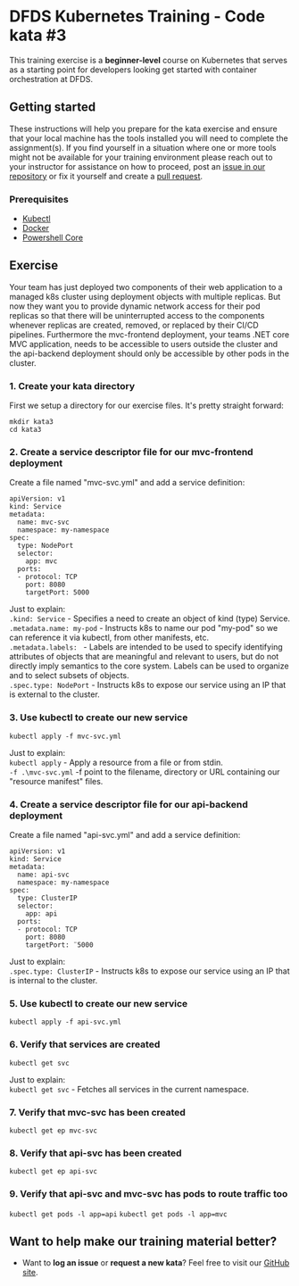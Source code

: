 DFDS Kubernetes Training - Code kata #3
======================================

This training exercise is a **beginner-level** course on Kubernetes that serves as a starting point for developers looking get started with container orchestration at DFDS.

## Getting started
These instructions will help you prepare for the kata exercise and ensure that your local machine has the tools installed you will need to complete the assignment(s). If you find yourself in a situation where one or more tools might not be available for your training environment please reach out to your instructor for assistance on how to proceed, post an [issue in our repository](https://github.com/dfds/dojo/issues) or fix it yourself and create a [pull request](https://github.com/dfds/dojo/pulls).

### Prerequisites
* [Kubectl](https://kubernetes.io/docs/tasks/tools/install-kubectl/)
* [Docker](https://www.docker.com/products/docker-desktop)
* [Powershell Core](https://docs.microsoft.com/en-us/powershell/scripting/install/installing-powershell?view=powershell-6)

## Exercise
Your team has just deployed two components of their web application to a managed k8s cluster using deployment objects with multiple replicas. But now they want you to provide dynamic network access for their pod replicas so that there will be uninterrupted access to the components whenever replicas are created, removed, or replaced by their CI/CD pipelines. Furthermore the mvc-frontend deployment, your teams .NET core MVC application, needs to be accessible to users outside the cluster and the api-backend deployment should only be accessible by other pods in the cluster.

### 1. Create your kata directory
First we setup a directory for our exercise files. It's pretty straight forward:

```
mkdir kata3
cd kata3
```

### 2. Create a service descriptor file for our mvc-frontend deployment
Create a file named "mvc-svc.yml" and add a service definition:

```
apiVersion: v1
kind: Service
metadata:
  name: mvc-svc
  namespace: my-namespace
spec:
  type: NodePort
  selector:
    app: mvc
  ports:
  - protocol: TCP
    port: 8080
    targetPort: 5000
```

Just to explain: <br/>
`.kind: Service` - Specifies a need to create an object of kind (type) Service. <br/>
`.metadata.name: my-pod` - Instructs k8s to name our pod "my-pod" so we can reference it via kubectl, from other manifests, etc. <br/>
`.metadata.labels: ` - Labels are intended to be used to specify identifying attributes of objects that are meaningful and relevant to users, but do not directly imply semantics to the core system. Labels can be used to organize and to select subsets of objects.<br/>
`.spec.type: NodePort` - Instructs k8s to expose our service using an IP that is external to the cluster. <br/>

### 3. Use kubectl to create our new service
`kubectl apply -f mvc-svc.yml`

Just to explain: <br/>
`kubectl apply` - Apply a resource from a file or from stdin. <br/>
`-f .\mvc-svc.yml` -f point to the filename, directory or URL containing our "resource manifest" files.

### 4. Create a service descriptor file for our api-backend deployment
Create a file named "api-svc.yml" and add a service definition:

```
apiVersion: v1
kind: Service
metadata:
  name: api-svc
  namespace: my-namespace
spec:
  type: ClusterIP
  selector:
    app: api
  ports:
  - protocol: TCP
    port: 8080
    targetPort: ¨5000
```

Just to explain: <br/>
`.spec.type: ClusterIP` - Instructs k8s to expose our service using an IP that is internal to the cluster. <br/>

### 5. Use kubectl to create our new service
`kubectl apply -f api-svc.yml`

### 6. Verify that services are created
`kubectl get svc`

Just to explain: <br/>
`kubectl get svc` - Fetches all services in the current namespace. <br/>

### 7. Verify that mvc-svc has been created
`kubectl get ep mvc-svc`

### 8. Verify that api-svc has been created
`kubectl get ep api-svc`

### 9. Verify that api-svc and mvc-svc has pods to route traffic too
`kubectl get pods -l app=api`
`kubectl get pods -l app=mvc`

## Want to help make our training material better?
 * Want to **log an issue** or **request a new kata**? Feel free to visit our [GitHub site](https://github.com/dfds/dojo/issues).
